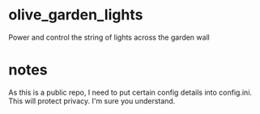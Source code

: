 # olive_garden_lights
Power and control the string of lights across the garden wall

# notes
As this is a public repo, I need to put certain config details into config.ini. This will protect privacy. I'm sure you understand.
